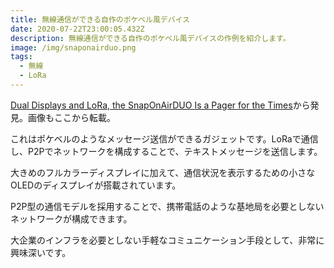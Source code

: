 ```yaml
---
title: 無線通信ができる自作のポケベル風デバイス
date: 2020-07-22T23:00:05.432Z
description: 無線通信ができる自作のポケベル風デバイスの作例を紹介します。
image: /img/snaponairduo.png
tags:
  - 無線
  - LoRa
---
```

[Dual Displays and LoRa, the SnapOnAirDUO Is a Pager for the Times](https://blog.hackster.io/dual-displays-and-lora-the-snaponairduo-is-a-pager-for-the-times-9b946edbae93)から発見。画像もここから転載。

これはポケベルのようなメッセージ送信ができるガジェットです。LoRaで通信し、P2Pでネットワークを構成することで、テキストメッセージを送信します。

大きめのフルカラーディスプレイに加えて、通信状況を表示するための小さなOLEDのディスプレイが搭載されています。

P2P型の通信モデルを採用することで、携帯電話のような基地局を必要としないネットワークが構成できます。

大企業のインフラを必要としない手軽なコミュニケーション手段として、非常に興味深いです。
